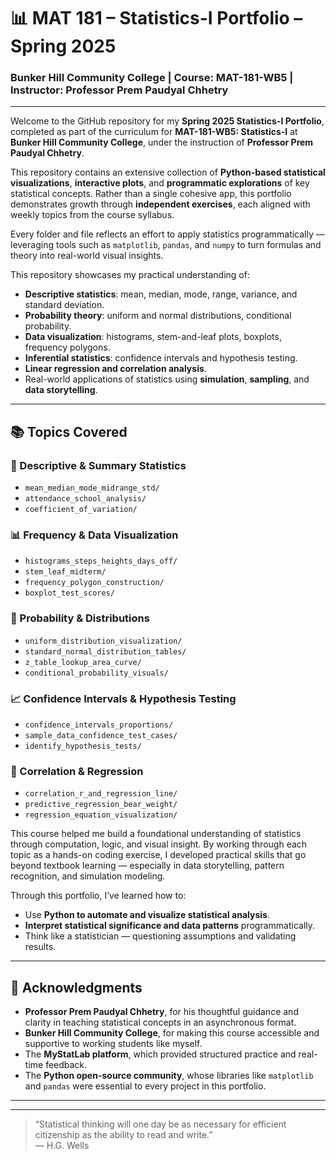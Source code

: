 
# 📊 MAT 181 – Statistics-I Portfolio – Spring 2025  
### Bunker Hill Community College | Course: MAT-181-WB5 | Instructor: Professor Prem Paudyal Chhetry  

---
Welcome to the GitHub repository for my **Spring 2025 Statistics-I Portfolio**, completed as part of the curriculum for **MAT-181-WB5: Statistics-I** at **Bunker Hill Community College**, under the instruction of **Professor Prem Paudyal Chhetry**.  

This repository contains an extensive collection of **Python-based statistical visualizations**, **interactive plots**, and **programmatic explorations** of key statistical concepts. Rather than a single cohesive app, this portfolio demonstrates growth through **independent exercises**, each aligned with weekly topics from the course syllabus.

Every folder and file reflects an effort to apply statistics programmatically — leveraging tools such as `matplotlib`, `pandas`, and `numpy` to turn formulas and theory into real-world visual insights.


This repository showcases my practical understanding of:
- **Descriptive statistics**: mean, median, mode, range, variance, and standard deviation.
- **Probability theory**: uniform and normal distributions, conditional probability.
- **Data visualization**: histograms, stem-and-leaf plots, boxplots, frequency polygons.
- **Inferential statistics**: confidence intervals and hypothesis testing.
- **Linear regression and correlation analysis**.
- Real-world applications of statistics using **simulation**, **sampling**, and **data storytelling**.

---

## 📚 Topics Covered  

### 🧮 Descriptive & Summary Statistics  
- `mean_median_mode_midrange_std/`  
- `attendance_school_analysis/`  
- `coefficient_of_variation/`  

### 📊 Frequency & Data Visualization  
- `histograms_steps_heights_days_off/`  
- `stem_leaf_midterm/`  
- `frequency_polygon_construction/`  
- `boxplot_test_scores/`  

### 🎲 Probability & Distributions  
- `uniform_distribution_visualization/`  
- `standard_normal_distribution_tables/`  
- `z_table_lookup_area_curve/`  
- `conditional_probability_visuals/`  

### 📈 Confidence Intervals & Hypothesis Testing  
- `confidence_intervals_proportions/`  
- `sample_data_confidence_test_cases/`  
- `identify_hypothesis_tests/`  

### 🔗 Correlation & Regression  
- `correlation_r_and_regression_line/`  
- `predictive_regression_bear_weight/`  
- `regression_equation_visualization/`  



This course helped me build a foundational understanding of statistics through computation, logic, and visual insight. By working through each topic as a hands-on coding exercise, I developed practical skills that go beyond textbook learning — especially in data storytelling, pattern recognition, and simulation modeling.


Through this portfolio, I’ve learned how to:
- Use **Python to automate and visualize statistical analysis**.
- **Interpret statistical significance and data patterns** programmatically.
- Think like a statistician — questioning assumptions and validating results.

---

## 🙏 Acknowledgments  

- **Professor Prem Paudyal Chhetry**, for his thoughtful guidance and clarity in teaching statistical concepts in an asynchronous format.
- **Bunker Hill Community College**, for making this course accessible and supportive to working students like myself.
- The **MyStatLab platform**, which provided structured practice and real-time feedback.
- The **Python open-source community**, whose libraries like `matplotlib` and `pandas` were essential to every project in this portfolio.

---


---

> “Statistical thinking will one day be as necessary for efficient citizenship as the ability to read and write.”  
> — H.G. Wells
